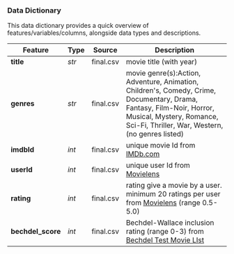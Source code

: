 ### Data Dictionary

This data dictionary provides a quick overview of features/variables/columns, alongside data types and descriptions. 

|Feature|Type|Source|Description|
|---|---|---|---|
|**title**|*str*|final.csv|movie title (with year)|
|**genres**|*str*|final.csv|movie genre(s):Action, Adventure, Animation, Children's, Comedy, Crime, Documentary, Drama, Fantasy, Film-Noir, Horror, Musical, Mystery, Romance, Sci-Fi, Thriller, War, Western, (no genres listed)|
|**imdbId**|*int*|final.csv|unique movie Id from [IMDb.com](https://www.imdb.com/)| 
|**userId**|*int*|final.csv|unique user Id from [Movielens](https://grouplens.org/datasets/movielens/)| 
|**rating**|*int*|final.csv|rating give a movie by a user. minimum 20 ratings per user from [Movielens](https://grouplens.org/datasets/movielens/) (range 0.5-5.0)|
|**bechdel_score**|*int*|final.csv|Bechdel-Wallace inclusion rating (range 0-3) from [Bechdel Test Movie LIst](https://bechdeltest.com/)|
